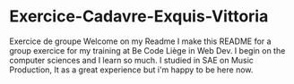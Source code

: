 # Exercice-Cadavre-Exquis-Vittoria
Exercice de groupe
Welcome on my Readme 
I make this README for a group exercice for my training at Be Code Liège in Web Dev.
I begin on the computer sciences and I learn so much.
I studied in SAE on Music Production, It as a great experience but i'm happy to be here now.
